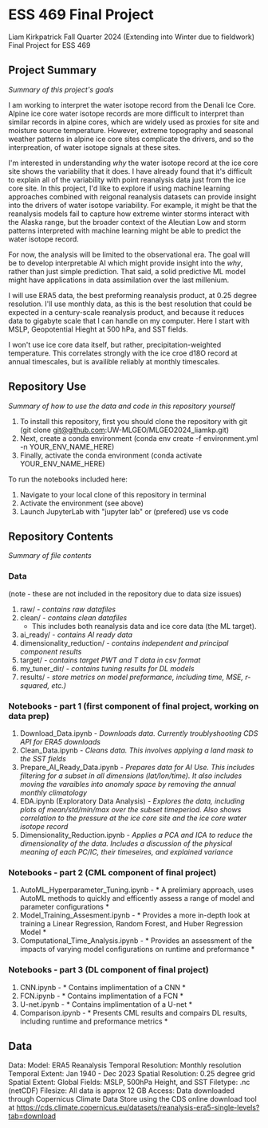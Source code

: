 # ESS 469 Final Project
Liam Kirkpatrick
Fall Quarter 2024 (Extending into Winter due to fieldwork)
Final Project for ESS 469

## Project Summary
*Summary of this project's goals*

I am working to interpret the water isotope record from the Denali Ice Core. Alpine ice core water isotope records are more difficult to interpret than similar records in alpine cores, which are widely used as proxies for site and moisture source temperature. However, extreme topography and seasonal weather patterns in alpine ice core sites complicate the drivers, and so the interpreation, of water isotope signals at these sites.

I'm interested in understanding *why* the water isotope record at the ice core site shows the variability that it does. I have already found that it's difficult to explain all of the variability with point reanalysis data just from the ice core site. In this project, I'd like to explore if using machine learning approaches combined with reigonal reanalysis datasets can provide insight into the drivers of water isotope variability. For example, it might be that the reanalysis models fail to capture how extreme winter storms interact with the Alaska range, but the broader context of the Aleutian Low and storm patterns interpreted with machine learning might be able to predict the water isotope record.

For now, the analysis will be limited to the observational era. The goal will be to develop interpretable AI which might provide insight into the *why*, rather than just simple prediction. That said, a solid predictive ML model might have applications in data assimilation over the last millenium.

I will use ERA5 data, the best preforming reanalysis product, at 0.25 degree resolution. I'll use monthly data, as this is the best resolution that could be expected in a century-scale reanalysis product, and because it reduces data to gigabyte scale that I can handle on my computer. Here I start with MSLP, Geopotential Hieght at 500 hPa, and SST fields.

I won't use ice core data itself, but rather, precipitation-weighted temperature. This correlates strongly with the ice croe d18O record at annual timescales, but is availible reliably at monthly timescales.

## Repository Use
*Summary of how to use the data and code in this repository yourself*

1. To install this repository, first you should clone the repository with git (git clone git@github.com:UW-MLGEO/MLGEO2024_liamkp.git)
2. Next, create a conda environment (conda env create -f environment.yml -n YOUR_ENV_NAME_HERE)
3. Finally, activate the conda environment (conda activate YOUR_ENV_NAME_HERE)

To run the notebooks included here:

1. Navigate to your local clone of this repository in terminal
2. Activate the environment (see above)
3. Launch JupyterLab with "jupyter lab" or (prefered) use vs code

## Repository Contents
*Summary of file contents*

### Data
(note - these are not included in the repository due to data size issues)
1. raw/ - *contains raw datafiles*
2. clean/ - *contains clean datafiles*
   - This includes both reanalysis data and ice core data (the ML target).
4. ai_ready/ - *contains AI ready data*
5. dimensionality_reduction/ - *contains independent and principal component results*
6. target/ - *contains target PWT and T data in csv format*
7. my_tuner_dir/ - *contains tuning results for DL models*
8. results/ - *store metrics on model preformance, including time, MSE, r-squared, etc.)*
### Notebooks - part 1 (first component of final project, working on data prep)
1. Download_Data.ipynb - *Downloads data. Currently troublyshooting CDS API for ERA5 downloads*
2. Clean_Data.ipynb - *Cleans data. This involves applying a land mask to the SST fields*
3. Prepare_AI_Ready_Data.ipynb - *Prepares data for AI Use. This includes filtering for a subset in all dimensions (lat/lon/time). It also includes moving the varaibles into anomaly space by removing the annual monthly climatology*
4. EDA.ipynb (Exploratory Data Analysis) - *Explores the data, including plots of mean/std/min/max over the subset timeperiod. Also shows correlation to the pressure at the ice core site and the ice core water isotope record*
5. Dimensionality_Reduction.ipynb - *Applies a PCA and ICA to reduce the dimensionality of the data. Includes a discussion of the physical meaning of each PC/IC, their timeseires, and explained variance*
### Notebooks - part 2 (CML component of final project)
1. AutoML_Hyperparameter_Tuning.ipynb - * A prelimiary approach, uses AutoML methods to quickly and efficently assess a range of model and parameter configurations *
2. Model_Training_Assesment.ipynb - * Provides a more in-depth look at training a Linear Regression, Random Forest, and Huber Regression Model *
3. Computational_Time_Analysis.ipynb - * Provides an assessment of the impacts of varying model configurations on runtime and preformance *
### Notebooks - part 3 (DL component of final project)
1. CNN.ipynb - * Contains implimentation of a CNN *
2. FCN.ipynb - * Contains implimentation of a FCN *
3. U-net.ipynb - * Contains implimentation of a U-net *
4. Comparison.ipynb - * Presents CML results and compairs DL results, including runtime and preformance metrics *

## Data

Data:
    Model: ERA5 Reanalysis
    Temporal Resolution: Monthly resolution
    Temporal Extent: Jan 1940 - Dec 2023
    Spatial Resolution: 0.25 degree grid
    Spatial Extent: Global
    Fields: MSLP, 500hPa Height, and SST
    Filetype: .nc (netCDF)
    Filesize: All data is approx 12 GB
Access: Data downloaded through Copernicus Climate Data Store using the CDS online download tool at https://cds.climate.copernicus.eu/datasets/reanalysis-era5-single-levels?tab=download
